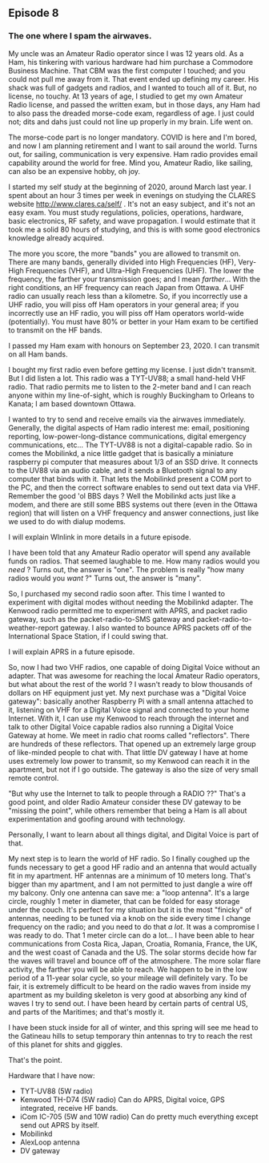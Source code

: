 ## Episode 8

### The one where I spam the airwaves.

My uncle was an Amateur Radio operator since I was 12 years old.  As a Ham, his tinkering with various hardware had him purchase a Commodore Business Machine.  That CBM was the first computer I touched; and you could not pull me away from it.  That event ended up defining my career.  His shack was full of gadgets and radios, and I wanted to touch all of it. But, no license, no touchy.  At 13 years of age, I studied to get my own Amateur Radio license, and passed the written exam, but in those days, any Ham had to also pass the dreaded morse-code exam, regardless of age.  I just could not; dits and dahs just could not line up properly in my brain.  Life went on.

The morse-code part is no longer mandatory. COVID is here and I'm bored, and now I am planning retirement and I want to sail around the world. Turns out, for sailing, communication is very expensive.  Ham radio provides email capability around the world for free. Mind you, Amateur Radio, like sailing, can also be an expensive hobby, oh joy. 

I started my self study at the beginning of 2020, around March last year.  I spent about an hour 3 times per week in evenings on studying the CLARES website http://www.clares.ca/self/ .  It's not an easy subject, and it's not an easy exam.  You must study regulations, policies, operations, hardware, basic electronics, RF safety, and wave propagation.  I would estimate that it took me a solid 80 hours of studying, and this is with some good electronics knowledge already acquired.

The more you score, the more "bands" you are allowed to transmit on.  There are many bands, generally divided into High Frequencies (HF), Very-High Frequencies (VHF), and Ultra-High Frequencies (UHF).  The lower the frequency, the farther your transmission goes; and I mean *farther*... With the right conditions, an HF frequency can reach Japan from Ottawa.  A UHF radio can usually reach less than a kilometre. So, if you incorrectly use a UHF radio, you will piss off Ham operators in your general area; if you incorrectly use an HF radio, you will piss off Ham operators world-wide (potentially).  You must have 80% or better in your Ham exam to be certified to transmit on the HF bands.

I passed my Ham exam with honours on September 23, 2020.  I can transmit on all Ham bands.

I bought my first radio even before getting my license.  I just didn't transmit.  But I did listen a lot.  This radio was a TYT-UV88; a small hand-held VHF radio.  That radio permits me to listen to the 2-meter band and I can reach anyone within my line-of-sight, which is roughly Buckingham to Orleans to Kanata; I am based downtown Ottawa.

I wanted to try to send and receive emails via the airwaves immediately.  Generally, the digital aspects of Ham radio interest me: email, positioning reporting, low-power-long-distance communications, digital emergency communications, etc...  The TYT-UV88 is not a digital-capable radio.  So in comes the Mobilinkd, a nice little gadget that is basically a miniature raspberry pi computer that measures about 1/3 of an SSD drive. It connects to the UV88 via an audio cable, and it sends a Bluetooth signal to any computer that binds with it.  That lets the Mobilinkd present a COM port to the PC, and then the correct software enables to send out text data via VHF.  Remember the good 'ol BBS days ?  Well the Mobilinkd acts just like a modem, and there are still some BBS systems out there (even in the Ottawa region) that will listen on a VHF frequency and answer connections, just like we used to do with dialup modems.

I will explain WInlink in more details in a future episode.

I have been told that any Amateur Radio operator will spend any available funds on radios.  That seemed laughable to me. How many radios would you *need* ? Turns out, the answer is "one".  The problem is really "how many radios would you *want* ?"  Turns out, the answer is "many".

So, I purchased my second radio soon after.  This time I wanted to experiment with digital modes without needing the Mobilinkd adapter.  The Kenwood radio permitted me to experiment with APRS, and packet radio gateway, such as the packet-radio-to-SMS gateway and packet-radio-to-weather-report gateway.  I also wanted to bounce APRS packets off of the International Space Station, if I could swing that.

I will explain APRS in a future episode.

So, now I had two VHF radios, one capable of doing Digital Voice without an adapter.  That was awesome for reaching the local Amateur Radio operators, but what about the rest of the world ?  I wasn't ready to blow thousands of dollars on HF equipment just yet.  My next purchase was a "Digital Voice gateway": basically another Raspberry Pi with a small antenna attached to it, listening on VHF for a Digital Voice signal and connected to your home Internet.  With it, I can use my Kenwood to reach through the internet and talk to other Digital Voice capable radios also running a Digital Voice Gateway at home.  We meet in radio chat rooms called "reflectors".  There are hundreds of these reflectors. That opened up an extremely large group of like-minded people to chat with.  That little DV gateway I have at home uses extremely low power to transmit, so my Kenwood can reach it in the apartment, but not if I go outside.  The gateway is also the size of very small remote control.

"But why use the Internet to talk to people through a RADIO ??"  That's a good point, and older Radio Amateur consider these DV gateway to be "missing the point", while others remember that being a Ham is all about experimentation and goofing around with technology.

Personally, I want to learn about all things digital, and Digital Voice is part of that.

My next step is to learn the world of HF radio. So I finally coughed up the funds necessary to get a good HF radio and an antenna that would actually fit in my apartment.  HF antennas are a minimum of 10 meters long.  That's bigger than my apartment, and I am not permitted to just dangle a wire off my balcony.  Only one antenna can save me: a "loop antenna".  It's a large circle, roughly 1 meter in diameter, that can be folded for easy storage under the couch.  It's perfect for my situation but it is the most "finicky" of antennas, needing to be tuned via a knob on the side every time I change frequency on the radio; and you need to do that *a lot*. It was a compromise I was ready to do.  That 1 meter circle can do a lot... I have been able to hear communications from Costa Rica, Japan, Croatia, Romania, France, the UK, and the west coast of Canada and the US.  The solar storms decide how far the waves will travel and bounce off of the atmosphere.  The more solar flare activity, the farther you will be able to reach.  We happen to be in the low period of a 11-year solar cycle, so your mileage will definitely vary.  To be fair, it is extremely difficult to be heard on the radio waves from inside my apartment as my building skeleton is very good at absorbing any kind of waves I try to send out.  I have been heard by certain parts of central US, and parts of the Maritimes; and that's mostly it.

I have been stuck inside for all of winter, and this spring will see me head to the Gatineau hills to setup temporary thin antennas to try to reach the rest of this planet for shits and giggles.

That's the point.

Hardware that I have now:
<ul>
<li>TYT-UV88 (5W radio)</li>
<li>Kenwood TH-D74 (5W radio) Can do APRS, Digital voice, GPS integrated, receive HF bands.</li>
<li>iCom IC-705 (5W and 10W radio) Can do pretty much everything except send out APRS by itself.</li>
<li>Mobilinkd</li>
<li>AlexLoop antenna</li>
<li>DV gateway</li>
</ul>
